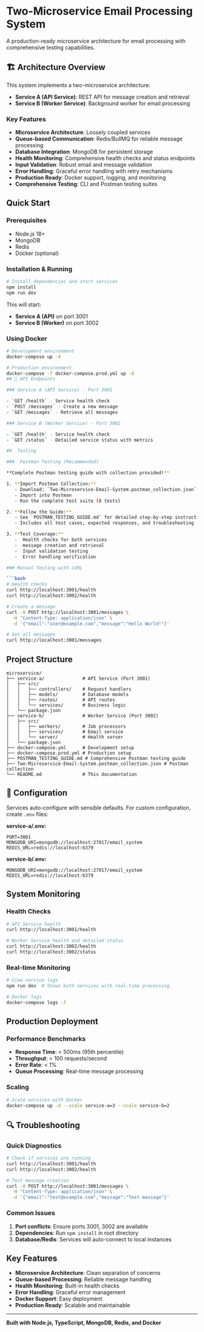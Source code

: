 # Two-Microservice Email Processing System

A production-ready microservice architecture for email processing with comprehensive testing capabilities.

## 🏗️ Architecture Overview

This system implements a two-microservice architecture:

- **Service A (API Service)**: REST API for message creation and retrieval
- **Service B (Worker Service)**: Background worker for email processing

### Key Features

-  **Microservice Architecture**: Loosely coupled services
-  **Queue-based Communication**: Redis/BullMQ for reliable message processing
-  **Database Integration**: MongoDB for persistent storage
-  **Health Monitoring**: Comprehensive health checks and status endpoints
-  **Input Validation**: Robust email and message validation
-  **Error Handling**: Graceful error handling with retry mechanisms
-  **Production Ready**: Docker support, logging, and monitoring
-  **Comprehensive Testing**: CLI and Postman testing suites

##  Quick Start

### Prerequisites

- Node.js 18+
- MongoDB
- Redis
- Docker (optional)

### Installation & Running

```bash
# Install dependencies and start services
npm install
npm run dev
```

This will start:
- **Service A (API)** on port 3001
- **Service B (Worker)** on port 3002

### Using Docker

```bash
# Development environment
docker-compose up -d

# Production environment
docker-compose -f docker-compose.prod.yml up -d
## 📡 API Endpoints

### Service A (API Service) - Port 3001

- `GET /health` - Service health check
- `POST /messages` - Create a new message
- `GET /messages` - Retrieve all messages

### Service B (Worker Service) - Port 3002

- `GET /health` - Service health check
- `GET /status` - Detailed service status with metrics

##  Testing

###  Postman Testing (Recommended)

**Complete Postman testing guide with collection provided!**

1. **Import Postman Collection:**
   - Download: `Two-Microservice-Email-System.postman_collection.json`
   - Import into Postman
   - Run the complete test suite (8 tests)

2. **Follow the Guide:**
   - See `POSTMAN_TESTING_GUIDE.md` for detailed step-by-step instructions
   - Includes all test cases, expected responses, and troubleshooting

3. **Test Coverage:**
   -  Health checks for both services
   -  message creation and retrieval
   -  Input validation testing
   -  Error handling verification

### Manual Testing with cURL

```bash
# Health checks
curl http://localhost:3001/health
curl http://localhost:3002/health

# Create a message
curl -X POST http://localhost:3001/messages \
  -H "Content-Type: application/json" \
  -d '{"email":"user@example.com","message":"Hello World!"}'

# Get all messages
curl http://localhost:3001/messages
```

##  Project Structure

```
microservice/
├── service-a/              # API Service (Port 3001)
│   ├── src/
│   │   ├── controllers/    # Request handlers
│   │   ├── models/         # Database models
│   │   ├── routes/         # API routes
│   │   └── services/       # Business logic
│   └── package.json
├── service-b/              # Worker Service (Port 3002)
│   ├── src/
│   │   ├── workers/        # Job processors
│   │   ├── services/       # Email service
│   │   └── server/         # Health server
│   └── package.json
├── docker-compose.yml      # Development setup
├── docker-compose.prod.yml # Production setup
├── POSTMAN_TESTING_GUIDE.md # Comprehensive Postman testing guide
├── Two-Microservice-Email-System.postman_collection.json # Postman collection
└── README.md               # This documentation
```

## 🔧 Configuration

Services auto-configure with sensible defaults. For custom configuration, create `.env` files:

**service-a/.env:**
```
PORT=3001
MONGODB_URI=mongodb://localhost:27017/email_system
REDIS_URL=redis://localhost:6379
```

**service-b/.env:**
```
MONGODB_URI=mongodb://localhost:27017/email_system
REDIS_URL=redis://localhost:6379
```

##  System Monitoring

### Health Checks

```bash
# API Service health
curl http://localhost:3001/health

# Worker Service health and detailed status
curl http://localhost:3002/health
curl http://localhost:3002/status
```

### Real-time Monitoring

```bash
# View service logs
npm run dev  # Shows both services with real-time processing

# Docker logs
docker-compose logs -f
```

##  Production Deployment

### Performance Benchmarks

- **Response Time**: < 500ms (95th percentile)
- **Throughput**: > 100 requests/second
- **Error Rate**: < 1%
- **Queue Processing**: Real-time message processing

### Scaling

```bash
# Scale services with Docker
docker-compose up -d --scale service-a=3 --scale service-b=2
```

## 🔍 Troubleshooting

### Quick Diagnostics

```bash
# Check if services are running
curl http://localhost:3001/health
curl http://localhost:3002/health

# Test message creation
curl -X POST http://localhost:3001/messages \
  -H "Content-Type: application/json" \
  -d '{"email":"test@example.com","message":"Test message"}'
```

### Common Issues

1. **Port conflicts**: Ensure ports 3001, 3002 are available
2. **Dependencies**: Run `npm install` in root directory
3. **Database/Redis**: Services will auto-connect to local instances

##  Key Features

-  **Microservice Architecture**: Clean separation of concerns
-  **Queue-based Processing**: Reliable message handling
-  **Health Monitoring**: Built-in health checks
-  **Error Handling**: Graceful error management
-  **Docker Support**: Easy deployment
-  **Production Ready**: Scalable and maintainable

---

**Built with Node.js, TypeScript, MongoDB, Redis, and Docker**
